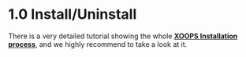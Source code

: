 # 1.0 Install/Uninstall

There is a very detailed tutorial showing the whole [**XOOPS Installation process**](https://www.gitbook.com/book/xoops/xoops-installation-guide/), and we highly recommend to take a look at it. 

